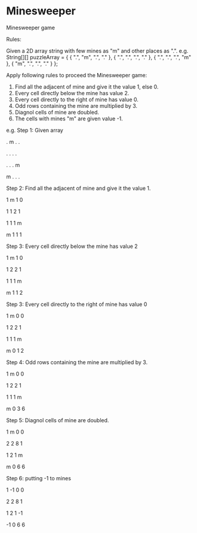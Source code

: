# Minesweeper
Minesweeper game

Rules:

Given a 2D array string with few mines as "m" and other places as ".".
e.g. String[][] puzzleArray = { { ".", "m", ".", "." }, { ".", ".", ".", "." }, { ".", ".", ".", "m" }, { "m", ".", ".", "." } };

Apply following rules to proceed the Minesweeper game:
1. Find all the adjacent of mine and give it the value 1, else 0.
2. Every cell directly below the mine has value 2.
3. Every cell directly to the right of mine has value 0.
4. Odd rows containing the mine are multiplied by 3.
5. Diagnol cells of mine are doubled.
6. The cells with mines "m" are given value -1.

e.g.
Step 1:
Given array

 . m . .
 
 . . . .
 
 . . . m
 
 m . . .

Step 2: 
Find all the adjacent of mine and give it the value 1.

1 m 1 0

1 1 2 1

1 1 1 m

m 1 1 1

Step 3:
Every cell directly below the mine has value 2

1 m 1 0

1 2 2 1

1 1 1 m

m 1 1 2

Step 3:
Every cell directly to the right of mine has value 0

1 m 0 0

1 2 2 1

1 1 1 m

m 0 1 2

Step 4:
Odd rows containing the mine are multiplied by 3.

1 m 0 0

1 2 2 1

1 1 1 m

m 0 3 6

Step 5:
Diagnol cells of mine are doubled.

1 m 0 0

2 2 8 1

1 2 1 m

m 0 6 6

Step 6:
putting -1 to mines

1 -1 0 0

2 2 8 1

1 2 1 -1

-1 0 6 6
